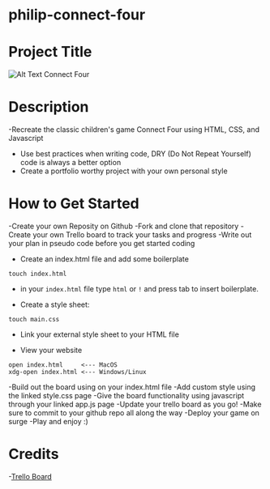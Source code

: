 # philip-connect-four

# Project Title

![Alt Text](/Downloads/ConnectFour1.png 'Connect Four')
Connect Four

# Description

-Recreate the classic children's game Connect Four using HTML, CSS, and Javascript

- Use best practices when writing code, DRY (Do Not Repeat Yourself) code is always a better option
- Create a portfolio worthy project with your own personal style

# How to Get Started

-Create your own Reposity on Github
-Fork and clone that repository
-Create your own Trello board to track your tasks and progress
-Write out your plan in pseudo code before you get started coding

- Create an index.html file and add some boilerplate

```
touch index.html
```

- in your `index.html` file type `html` or `!` and press tab to insert boilerplate.

- Create a style sheet:

```
touch main.css
```

- Link your external style sheet to your HTML file

- View your website

```
open index.html     <--- MacOS
xdg-open index.html <--- Windows/Linux
```

-Build out the board using on your index.html file
-Add custom style using the linked style.css page
-Give the board functionality using javascript through your linked app.js page
-Update your trello board as you go!
-Make sure to commit to your github repo all along the way
-Deploy your game on surge
-Play and enjoy :)

# Credits

-[Trello Board](https://trello.com/invite/b/SbmYsS8z/0584caed25458c8565eeaeb48ab0b909/connect-four)
